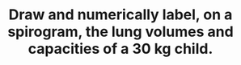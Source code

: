 ---
title: "Draw and numerically label, on a spirogram, the lung volumes and capacities of a 30 kg child."
entityType: SAQ
exam: PEX
college: CICM
year: 2017
sitting: B
question: 18
passRate: 87
EC_extraCredit:
- "This core respiratory physiology topic was well answered by most candidates."
- "Candidates generally were able to draw a spirogram."
EC_errorsCommon:
- "A common omission was inspiratory capacity."
---